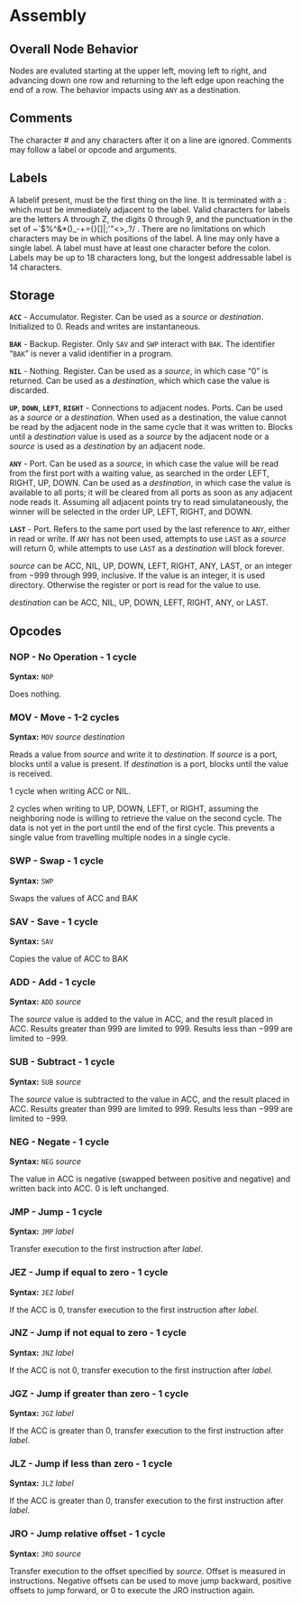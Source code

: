 Assembly
========

Overall Node Behavior
---------------------

Nodes are evaluted starting at the upper left, moving left to right, and advancing down one row and returning to the left edge upon reaching the end of a row.  The behavior impacts using `ANY` as a destination.


Comments
--------

The character # and any characters after it on a line are ignored.  Comments may follow a label or opcode and arguments.



Labels
------

A labelif present, must be the first thing on the line. It is terminated with a : which must be immediately adjacent to the label. Valid characters for labels are the letters A through Z, the digits 0 through 9, and the punctuation in the set of ~`$%^&*()_-+={}[]|\;'"<>,.?/ . There are no limitations on which characters may be in which positions of the label. A line may only have a single label.  A label must have at least one character before the colon. Labels may be up to 18 characters long, but the longest addressable label is 14 characters. 



Storage
-------

**`ACC`** - Accumulator. Register.  Can be used as a _source_ or _destination_. Initialized to 0.  Reads and writes are instantaneous.

**`BAK`** - Backup. Register.  Only `SAV` and `SWP` interact with `BAK`.  The identifier “`BAK`” is never a valid identifier in a program.

**`NIL`** - Nothing. Register. Can be used as a _source_, in which case “0” is returned.  Can be used as a _destination_, which which case the value is discarded.

**`UP`**, **`DOWN`**, **`LEFT`**, **`RIGHT`** - Connections to adjacent nodes. Ports.  Can be used as a _source_ or a _destination_.  When used as a destination, the value cannot be read by the adjacent node in the same cycle that it was written to.  Blocks until a _destination_ value is used as a _source_ by the adjacent node or a _source_ is used as a _destination_ by an adjacent node.

**`ANY`** - Port. Can be used as a _source_, in which case the value will be read from the first port with a waiting value, as searched in the order LEFT, RIGHT, UP, DOWN.  Can be used as a _destination_, in which case the value is available to all ports; it will be cleared from all ports as soon as any adjacent node reads it.  Assuming all adjacent points try to read simulataneously, the winner will be selected in the order UP, LEFT, RIGHT, and DOWN.

**`LAST`** - Port. Refers to the same port used by the last reference to `ANY`, either in read or write.  If `ANY` has not been used, attempts to use `LAST` as a _source_ will return 0, while attempts to use `LAST` as a _destination_ will block forever.

_source_ can be ACC, NIL, UP, DOWN, LEFT, RIGHT, ANY, LAST, or an integer from −999 through 999, inclusive.  If the value is an integer, it is used directory.  Otherwise the register or port is read for the value to use.

_destination_ can be ACC, NIL, UP, DOWN, LEFT, RIGHT, ANY, or LAST.


Opcodes
-------

### NOP - No Operation - 1 cycle

**Syntax:** `NOP`

Does nothing.



### MOV - Move - 1-2 cycles

**Syntax:** `MOV` _source_ _destination_

Reads a value from _source_ and write it to _destination_.  If _source_ is a port, blocks until a value is present.  If _destination_ is a port, blocks until the value is received.

1 cycle when writing ACC or NIL.

2 cycles when writing to UP, DOWN, LEFT, or RIGHT, assuming the neighboring node is willing to retrieve the value on the second cycle.  The data is not yet in the port until the end of the first cycle.  This prevents a single value from travelling multiple nodes in a single cycle.



### SWP - Swap - 1 cycle

**Syntax:** `SWP`

Swaps the values of ACC and BAK



### SAV - Save - 1 cycle

**Syntax:** `SAV`

Copies the value of ACC to BAK



### ADD - Add - 1 cycle

**Syntax:** `ADD` _source_

The _source_ value is added to the value in ACC, and the result placed in ACC. Results greater than 999 are limited to 999.  Results less than −999 are limited to −999.



### SUB - Subtract - 1 cycle

**Syntax:** `SUB` _source_

The _source_ value is subtracted to the value in ACC, and the result placed in ACC. Results greater than 999 are limited to 999.  Results less than −999 are limited to −999.



### NEG - Negate - 1 cycle

**Syntax:** `NEG` _source_

The value in ACC is negative (swapped between positive and negative) and written back into ACC.  0 is left unchanged.



### JMP - Jump - 1 cycle

**Syntax:** `JMP` _label_

Transfer execution to the first instruction after _label_.



### JEZ - Jump if equal to zero - 1 cycle

**Syntax:** `JEZ` _label_

If the ACC is 0, transfer execution to the first instruction after _label_.



### JNZ - Jump if not equal to zero - 1 cycle

**Syntax:** `JNZ` _label_

If the ACC is not 0, transfer execution to the first instruction after _label_.



### JGZ - Jump if greater than zero - 1 cycle

**Syntax:** `JGZ` _label_

If the ACC is greater than 0, transfer execution to the first instruction after _label_.



### JLZ - Jump if less than zero - 1 cycle

**Syntax:** `JLZ` _label_

If the ACC is greater than 0, transfer execution to the first instruction after _label_.



### JRO - Jump relative offset - 1 cycle

**Syntax:** `JRO` _source_

Transfer execution to the offset specified by _source_.  Offset is measured in instructions. Negative offsets can be used to move jump backward, positive offsets to jump forward, or 0 to execute the JRO instruction again.

